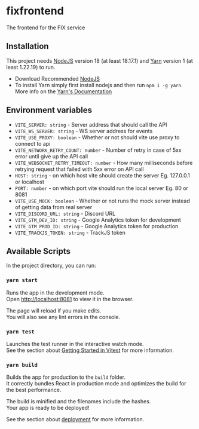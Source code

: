 # fixfrontend

The frontend for the FIX service

## Installation

This project needs [NodeJS](https://nodejs.org/en) version 18 (at least 18.17.1) and [Yarn](https://yarnpkg.com/) version 1 (at least 1.22.19) to run.

- Download Recommended [NodeJS](https://nodejs.org/dist/v18.17.1/)
- To install Yarn simply first install nodejs and then run `npm i -g yarn`. More info on the [Yarn's Documentation](https://classic.yarnpkg.com/en/docs/getting-started)

## Environment variables

- `VITE_SERVER: string` - Server address that should call the API
- `VITE_WS_SERVER: string` - WS server address for events
- `VITE_USE_PROXY: boolean` - Whether or not should vite use proxy to connect to api
- `VITE_NETWORK_RETRY_COUNT: number` - Number of retry in case of 5xx error until give up the API call
- `VITE_WEBSOCKET_RETRY_TIMEOUT: number` - How many milliseconds before retrying request that failed with 5xx error on API call
- `HOST: string` - on which host vite should create the server Eg. 127.0.0.1 or localhost
- `PORT: number` - on which port vite should run the local server Eg. 80 or 8081
- `VITE_USE_MOCK: boolean` - Whether or not runs the mock server instead of getting data from real server
- `VITE_DISCORD_URL: string` - Discord URL
- `VITE_GTM_DEV_ID: string` - Google Analytics token for development
- `VITE_GTM_PROD_ID: string` - Google Analytics token for production
- `VITE_TRACKJS_TOKEN: string` - TrackJS token

## Available Scripts

In the project directory, you can run:

### `yarn start`

Runs the app in the development mode.\
Open [http://localhost:8081](http://localhost:8081) to view it in the browser.

The page will reload if you make edits.\
You will also see any lint errors in the console.

### `yarn test`

Launches the test runner in the interactive watch mode.\
See the section about [Getting Started in Vitest](https://vitest.dev/guide/) for more information.

### `yarn build`

Builds the app for production to the `build` folder.\
It correctly bundles React in production mode and optimizes the build for the best performance.

The build is minified and the filenames include the hashes.\
Your app is ready to be deployed!

See the section about [deployment](https://vitejs.dev/guide/cli.html#build) for more information.
